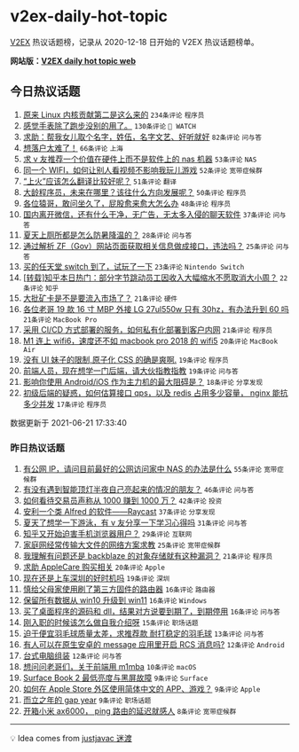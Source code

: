 # v2ex-daily-hot-topic

[V2EX](https://www.v2ex.com/) 热议话题榜，记录从 2020-12-18 日开始的 V2EX 热议话题榜单。

**网站版：[V2EX daily hot topic web](https://boojack.github.io/v2ex-daily-hot-topic-web/)**

## 今日热议话题

<!-- TODAY BEGIN -->

1. [原来 Linux 内核贡献第二是这么来的](https://www.v2ex.com/t/784789) `234条评论` `程序员`
1. [感觉手表除了跑步没别的用了。](https://www.v2ex.com/t/784736) `130条评论` ` WATCH`
1. [求助：帮我女儿取个名字，姓伍，名字文艺、好听就好](https://www.v2ex.com/t/784893) `82条评论` `问与答`
1. [想落户太难了！](https://www.v2ex.com/t/784802) `66条评论` `上海`
1. [求 v 友推荐一个价值在硬件上而不是软件上的 nas 机器](https://www.v2ex.com/t/784746) `53条评论` `NAS`
1. [同一个 WIFI，如何让别人看视频不影响我玩儿游戏](https://www.v2ex.com/t/784747) `52条评论` `宽带症候群`
1. [“上火”应该怎么翻译比较好呢？](https://www.v2ex.com/t/784881) `51条评论` `翻译`
1. [大龄程序员，未来在哪里？该往什么方向发展呢？](https://www.v2ex.com/t/784754) `50条评论` `程序员`
1. [各位猿哥，敢问坐久了，屁股愈来愈大怎么办](https://www.v2ex.com/t/784727) `48条评论` `程序员`
1. [国内离开微信，还有什么干净，无广告，无太多入侵的聊天软件](https://www.v2ex.com/t/784810) `37条评论` `问与答`
1. [夏天上厕所都是怎么防暑降温的？](https://www.v2ex.com/t/784710) `28条评论` `问与答`
1. [通过解析 ZF（Gov）网站页面获取相关信息做成接口，违法吗？](https://www.v2ex.com/t/784851) `25条评论` `问与答`
1. [买的任天堂 switch 到了，试玩了一下](https://www.v2ex.com/t/784843) `23条评论` `Nintendo Switch`
1. [[转载]知乎本日热门：部分字节跳动员工因收入大幅缩水不愿取消大小周？](https://www.v2ex.com/t/784875) `22条评论` `知乎`
1. [大批矿卡是不是要流入市场了？](https://www.v2ex.com/t/784880) `21条评论` `硬件`
1. [各位老哥 19 款 16 寸 MBP 外接 LG 27ul550w 只有 30hz，有办法升到 60 吗](https://www.v2ex.com/t/784858) `21条评论` `MacBook Pro`
1. [采用 CI/CD 方式部署的服务，如何私有化部署到客户内网](https://www.v2ex.com/t/784729) `21条评论` `程序员`
1. [M1 连上 wifi6，速度还不如 macbook pro 2018 的 wifi5](https://www.v2ex.com/t/784916) `20条评论` `MacBook Air`
1. [没有 UI 妹子的限制,原子化 CSS 的确是爽啊.](https://www.v2ex.com/t/784909) `19条评论` `程序员`
1. [前端人员，现在想学一门后端，请大伙指教指教](https://www.v2ex.com/t/784813) `19条评论` `问与答`
1. [影响你使用 Android/iOS 作为主力机的最大阻碍是？](https://www.v2ex.com/t/784866) `18条评论` `分享发现`
1. [初级后端的疑惑，如何估算接口 qps，以及 redis 占用多少容量， nginx 能抗多少并发](https://www.v2ex.com/t/784806) `17条评论` `程序员`

数据更新于 2021-06-21 17:33:40

<!-- TODAY END -->

### 昨日热议话题

<!-- YESTERDAY BEGIN -->

1. [有公网 IP，请问目前最好的公网访问家中 NAS 的办法是什么](https://www.v2ex.com/t/784557) `55条评论` `宽带症候群`
1. [有没有遇到智能顶灯半夜自己亮起来的情况的朋友？](https://www.v2ex.com/t/784574) `46条评论` `问与答`
1. [如何看待交易员声称从 1000 赚到 1000 万？](https://www.v2ex.com/t/784584) `42条评论` `投资`
1. [安利一个类 Alfred 的软件——Raycast](https://www.v2ex.com/t/784576) `37条评论` `分享发现`
1. [夏天了想学一下游泳，有 v 友分享一下学习心得吗](https://www.v2ex.com/t/784645) `31条评论` `问与答`
1. [知乎又开始迫害手机浏览器用户？](https://www.v2ex.com/t/784612) `29条评论` `互联网`
1. [家庭网经常传输大文件的网络方案求教](https://www.v2ex.com/t/784606) `25条评论` `宽带症候群`
1. [我理解有问题还是 backblaze 的对象存储就有这种漏洞？](https://www.v2ex.com/t/784561) `21条评论` `程序员`
1. [求助 AppleCare 购买相关](https://www.v2ex.com/t/784629) `20条评论` `Apple`
1. [现在还是上车深圳的好时机吗](https://www.v2ex.com/t/784580) `19条评论` `深圳`
1. [慎给父母家使用刷了第三方固件的路由器](https://www.v2ex.com/t/784674) `16条评论` `路由器`
1. [保留所有数据从 win10 升级到 win11](https://www.v2ex.com/t/784652) `16条评论` `Windows`
1. [买了桌面程序的源码和 dll，结果对方说要到期了，到期停用](https://www.v2ex.com/t/784617) `16条评论` `问与答`
1. [刚入职的时候该怎么做自我介绍呀](https://www.v2ex.com/t/784637) `15条评论` `职场话题`
1. [迫于便宜羽毛球质量太差，求推荐款 耐打稳定的羽毛球](https://www.v2ex.com/t/784687) `13条评论` `问与答`
1. [有人可以在原生安卓的 message 应用里开启 RCS 消息吗?](https://www.v2ex.com/t/784667) `12条评论` `Android`
1. [台式电脑组装](https://www.v2ex.com/t/784658) `12条评论` `问与答`
1. [想问问老哥们，关于前端用 m1mba](https://www.v2ex.com/t/784597) `10条评论` `macOS`
1. [Surface Book 2 最低亮度与黑屏故障](https://www.v2ex.com/t/784628) `9条评论` `Surface`
1. [如何在 Apple Store 外区使用简体中文的 APP、游戏？](https://www.v2ex.com/t/784623) `9条评论` `Apple`
1. [而立之年的 gap year](https://www.v2ex.com/t/784615) `9条评论` `职场话题`
1. [开箱小米 ax6000， ping 路由的延迟就感人](https://www.v2ex.com/t/784693) `8条评论` `宽带症候群`

<!-- YESTERDAY END -->

---

💡 Idea comes from [justjavac 迷渡](https://github.com/justjavac/)
